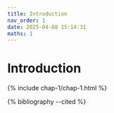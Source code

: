 ```yaml
---
title: Introduction
nav_order: 1
date: 2025-04-08 15:14:31
maths: 1
---
```


# Introduction

{% include chap-1/chap-1.html %}

{% bibliography --cited %}
